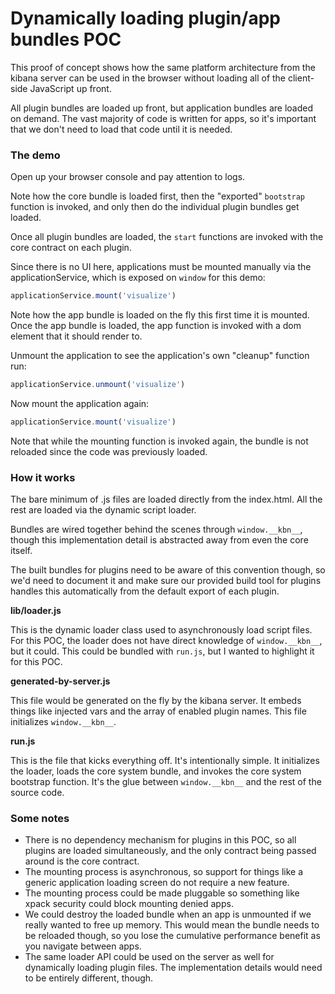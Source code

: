 # Dynamically loading plugin/app bundles POC

This proof of concept shows how the same platform architecture from the kibana
server can be used in the browser without loading all of the client-side
JavaScript up front.

All plugin bundles are loaded up front, but application bundles are loaded on
demand. The vast majority of code is written for apps, so it's important that
we don't need to load that code until it is needed.


### The demo

Open up your browser console and pay attention to logs.

Note how the core bundle is loaded first, then the "exported" `bootstrap`
function is invoked, and only then do the individual plugin bundles get loaded.

Once all plugin bundles are loaded, the `start` functions are invoked with the
core contract on each plugin.

Since there is no UI here, applications must be mounted manually via the
applicationService, which is exposed on `window` for this demo:

```js
applicationService.mount('visualize')
```

Note how the app bundle is loaded on the fly this first time it is mounted.
Once the app bundle is loaded, the app function is invoked with a dom element
that it should render to.

Unmount the application to see the application's own "cleanup" function run:

```js
applicationService.unmount('visualize')
```

Now mount the application again:

```js
applicationService.mount('visualize')
```

Note that while the mounting function is invoked again, the bundle is not
reloaded since the code was previously loaded.


### How it works

The bare minimum of .js files are loaded directly from the index.html. All the
rest are loaded via the dynamic script loader.

Bundles are wired together behind the scenes through `window.__kbn__`, though
this implementation detail is abstracted away from even the core itself.

The built bundles for plugins need to be aware of this convention though,
so we'd need to document it and make sure our provided build tool for plugins
handles this automatically from the default export of each plugin.

**lib/loader.js**

This is the dynamic loader class used to asynchronously load script files. For
this POC, the loader does not have direct knowledge of `window.__kbn__`, but it
could. This could be bundled with `run.js`, but I wanted to highlight it for
this POC.

**generated-by-server.js**

This file would be generated on the fly by the kibana server. It embeds things
like injected vars and the array of enabled plugin names. This file initializes
`window.__kbn__`.

**run.js**

This is the file that kicks everything off. It's intentionally simple. It
initializes the loader, loads the core system bundle, and invokes the core
system bootstrap function. It's the glue between `window.__kbn__` and the rest
of the source code.


### Some notes

* There is no dependency mechanism for plugins in this POC, so all plugins are
loaded simultaneously, and the only contract being passed around is the core
contract.
* The mounting process is asynchronous, so support for things like a generic
application loading screen do not require a new feature.
* The mounting process could be made pluggable so something like xpack security
could block mounting denied apps.
* We could destroy the loaded bundle when an app is unmounted if we really
wanted to free up memory. This would mean the bundle needs to be reloaded
though, so you lose the cumulative performance benefit as you navigate between
apps.
* The same loader API could be used on the server as well for dynamically
loading plugin files. The implementation details would need to be entirely
different, though.
